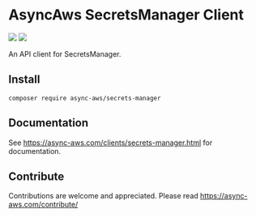 # AsyncAws SecretsManager Client

![](https://github.com/async-aws/secrets-manager/workflows/Tests/badge.svg?branch=master)
![](https://github.com/async-aws/secrets-manager/workflows/BC%20Check/badge.svg?branch=master)

An API client for SecretsManager.

## Install

```cli
composer require async-aws/secrets-manager
```

## Documentation

See https://async-aws.com/clients/secrets-manager.html for documentation.

## Contribute

Contributions are welcome and appreciated. Please read https://async-aws.com/contribute/
